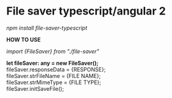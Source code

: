<h1>File saver typescript/angular 2</h1>

<i>npm install file-saver-typescript</i>

<b>HOW TO USE</b><br>

<i>import {FileSaver} from "./file-saver"</i><br>

<b>let fileSaver: any = new FileSaver();</b><BR>
   fileSaver.responseData = {RESPONSE};<BR>
   fileSaver.strFileName = {FILE NAME};<BR>
   fileSaver.strMimeType = {FILE TYPE};<BR>
   fileSaver.initSaveFile();
